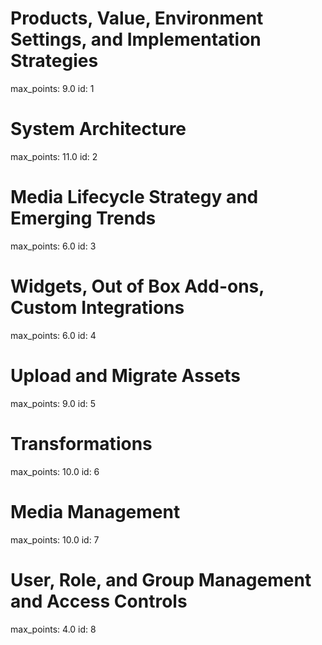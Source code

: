 # Products, Value, Environment Settings, and Implementation Strategies

max_points: 9.0
id: 1

# System Architecture

max_points: 11.0
id: 2

# Media Lifecycle Strategy and Emerging Trends

max_points: 6.0
id: 3

# Widgets, Out of Box Add-ons, Custom Integrations

max_points: 6.0
id: 4

# Upload and Migrate Assets

max_points: 9.0
id: 5

# Transformations

max_points: 10.0
id: 6

# Media Management

max_points: 10.0
id: 7

# User, Role, and Group Management and Access Controls

max_points: 4.0
id: 8
